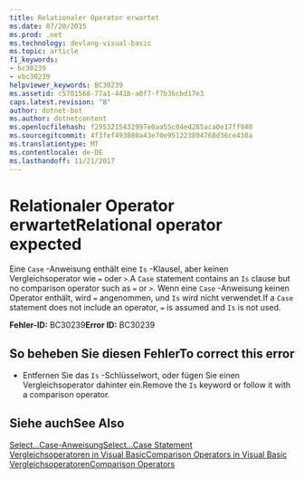 ```yaml
---
title: Relationaler Operator erwartet
ms.date: 07/20/2015
ms.prod: .net
ms.technology: devlang-visual-basic
ms.topic: article
f1_keywords:
- bc30239
- vbc30239
helpviewer_keywords: BC30239
ms.assetid: c5701568-77a1-441b-a0f7-f7b36cbd17e3
caps.latest.revision: "8"
author: dotnet-bot
ms.author: dotnetcontent
ms.openlocfilehash: f2953215432997e0aa55c84ed285aca0e17ff940
ms.sourcegitcommit: 4f3fef493080a43e70e951223894768d36ce430a
ms.translationtype: MT
ms.contentlocale: de-DE
ms.lasthandoff: 11/21/2017
---
```

# <a name="relational-operator-expected"></a><span data-ttu-id="d614d-102">Relationaler Operator erwartet</span><span class="sxs-lookup"><span data-stu-id="d614d-102">Relational operator expected</span></span>
<span data-ttu-id="d614d-103">Eine `Case` -Anweisung enthält eine `Is` -Klausel, aber keinen Vergleichsoperator wie `=` oder `>`.</span><span class="sxs-lookup"><span data-stu-id="d614d-103">A `Case` statement contains an `Is` clause but no comparison operator such as `=` or `>`.</span></span> <span data-ttu-id="d614d-104">Wenn eine `Case` -Anweisung keinen Operator enthält, wird `=` angenommen, und `Is` wird nicht verwendet.</span><span class="sxs-lookup"><span data-stu-id="d614d-104">If a `Case` statement does not include an operator, `=` is assumed and `Is` is not used.</span></span>  
  
 <span data-ttu-id="d614d-105">**Fehler-ID:** BC30239</span><span class="sxs-lookup"><span data-stu-id="d614d-105">**Error ID:** BC30239</span></span>  
  
## <a name="to-correct-this-error"></a><span data-ttu-id="d614d-106">So beheben Sie diesen Fehler</span><span class="sxs-lookup"><span data-stu-id="d614d-106">To correct this error</span></span>  
  
-   <span data-ttu-id="d614d-107">Entfernen Sie das `Is` -Schlüsselwort, oder fügen Sie einen Vergleichsoperator dahinter ein.</span><span class="sxs-lookup"><span data-stu-id="d614d-107">Remove the `Is` keyword or follow it with a comparison operator.</span></span>  
  
## <a name="see-also"></a><span data-ttu-id="d614d-108">Siehe auch</span><span class="sxs-lookup"><span data-stu-id="d614d-108">See Also</span></span>  
 [<span data-ttu-id="d614d-109">Select...Case-Anweisung</span><span class="sxs-lookup"><span data-stu-id="d614d-109">Select...Case Statement</span></span>](../../visual-basic/language-reference/statements/select-case-statement.md)  
 [<span data-ttu-id="d614d-110">Vergleichsoperatoren in Visual Basic</span><span class="sxs-lookup"><span data-stu-id="d614d-110">Comparison Operators in Visual Basic</span></span>](../../visual-basic/programming-guide/language-features/operators-and-expressions/comparison-operators.md)  
 [<span data-ttu-id="d614d-111">Vergleichsoperatoren</span><span class="sxs-lookup"><span data-stu-id="d614d-111">Comparison Operators</span></span>](../../visual-basic/language-reference/operators/comparison-operators.md)
